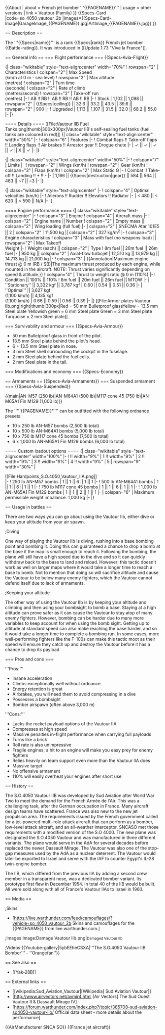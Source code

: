 {{About
| about = French jet bomber '''{{PAGENAME}}'''
| usage = other versions
| link = Vautour (Family)
}}
{{Specs-Card
|code=so_4050_vautour_2b
|images={{Specs-Card-Image|GarageImage_{{PAGENAME}}.jpg|ArtImage\_{{PAGENAME}}.jpg}}
}}

== Description ==

<!-- ''In the description, the first part should be about the history of and the creation and combat usage of the aircraft, as well as its key features. In the second part, tell the reader about the aircraft in the game. Insert a screenshot of the vehicle, so that if the novice player does not remember the vehicle by name, he will immediately understand what kind of vehicle the article is talking about.'' -->

The '''{{Specs|name}}''' is a rank {{Specs|rank}} French jet bomber {{Battle-rating}}. It was introduced in [[Update 1.73 "Vive la France"]].

== General info ==
=== Flight performance ===
{{Specs-Avia-Flight}}

<!-- ''Describe how the aircraft behaves in the air. Speed, manoeuvrability, acceleration and allowable loads - these are the most important characteristics of the vehicle.'' -->

{| class="wikitable" style="text-align:center" width="70%"
! rowspan="2" | Characteristics
! colspan="2" | Max Speed<br>(km/h at 0 m - sea level)
! rowspan="2" | Max altitude<br>(metres)
! colspan="2" | Turn time<br>(seconds)
! colspan="2" | Rate of climb<br>(metres/second)
! rowspan="2" | Take-off run<br>(metres)
|-
! AB !! RB !! AB !! RB !! AB !! RB
|-
! Stock
| 1,102 || 1,098 || rowspan="2" | {{Specs|ceiling}} || 32.6 || 33.2 || 43.5 || 39.6 || rowspan="2" | 900
|-
! Upgraded
| 1,113 || 1,107 || 31.5 || 32.0 || 68.2 || 55.0
|-
|}

==== Details ====
[[File:Vautour IIB Fuel Tanks.png|thumb|300x300px|Vautour IIB's self-sealing fuel tanks (fuel tanks are coloured in red)]]
{| class="wikitable" style="text-align:center" width="50%"
|-
! colspan="6" | Features
|-
! Combat flaps !! Take-off flaps !! Landing flaps !! Air brakes !! Arrestor gear !! Drogue chute
|-
| ✓ || ✓ || ✓ || ✓ || X || ✓ <!-- ✓ -->
|-
|}

{| class="wikitable" style="text-align:center" width="50%"
|-
! colspan="7" | Limits
|-
! rowspan="2" | Wings (km/h)
! rowspan="2" | Gear (km/h)
! colspan="3" | Flaps (km/h)
! colspan="2" | Max Static G
|-
! Combat !! Take-off !! Landing !! + !! -
|-
| 1,166 <!-- {{Specs|destruction|body}} --> || {{Specs|destruction|gear}} || 584 || 564 || 463 || ~7 || ~3
|-
|}

{| class="wikitable" style="text-align:center"
|-
! colspan="4" | Optimal velocities (km/h)
|-
! Ailerons !! Rudder !! Elevators !! Radiator
|-
| < 480 || < 620 || < 590 || N/A
|-
|}

==== Engine performance ====
{| class="wikitable" style="text-align:center"
|-
! colspan="3" | Engine
! colspan="4" | Aircraft mass
|-
! colspan="2" | Engine name || Number
! colspan="2" | Empty mass || colspan="2" | Wing loading (full fuel)
|-
| colspan="2" | SNECMA Atar 101E5 || 2
| colspan="2" | 11,500 kg || colspan="2" | 327 kg/m<sup>2</sup>
|-
! colspan="3" | Engine characteristics
! colspan="3" | Mass with fuel (no weapons load) || rowspan="2" | Max Takeoff<br />Weight
|-
! Weight (each) || colspan="2" | Type
! 8m fuel || 20m fuel || 26m fuel
|-
| 950 kg || colspan="2" | Axial-flow turbojet
| 12,510 kg || 13,979 kg || 14,713 kg || 21,000 kg
|-
! colspan="3" | {{Annotation|Maximum engine thrust @ 0 m (RB / SB)|The maximum thrust produced by each engine, while mounted in the aircraft. NOTE: Thrust varies significantly depending on speed & altitude.}}
! colspan="4" | Thrust to weight ratio @ 0 m (110%)
|-
! Condition || 100% || 110%
! 8m fuel || 20m fuel || 26m fuel || MTOW
|-
| ''Stationary'' || 3,322 kgf || 3,787 kgf
| 0.60 || 0.54 || 0.51 || 0.36
|-
| ''Optimal'' || 3,627 kgf<br />(1,100 km/h) || 4,135 kgf<br />(1,100 km/h)
| 0.66 || 0.59 || 0.56 || 0.39
|-
|}
[[File:Armor plates Vautour IIb.png|right|thumb|300px|Red = 50 mm Bulletproof glassYellow = 13.5 mm Steel plate  Yellowish green = 6 mm Steel plate  Green = 3 mm Steel plate  Turquoise = 2 mm Steel plate]]

=== Survivability and armour ===
{{Specs-Avia-Armour}}

<!-- ''Examine the survivability of the aircraft. Note how vulnerable the structure is and how secure the pilot is, whether the fuel tanks are armoured, etc. Describe the armour, if there is any, and also mention the vulnerability of other critical aircraft systems.'' -->

- 50 mm Bulletproof glass in front of the pilot.
- 13.5 mm Steel plate behind the pilot's head.
- 6 + 13.5 mm Steel plate in nose.
- 3 mm Steel shell surrounding the cockpit in the fuselage.
- 2 mm Steel plate behind the fuel cells.
- 2 mm Steel plate in the tail.

=== Modifications and economy ===
{{Specs-Economy}}

== Armaments ==
{{Specs-Avia-Armaments}}
=== Suspended armament ===
{{Specs-Avia-Suspended}}

<!-- ''Describe the aircraft's suspended armament: additional cannons under the wings, bombs, rockets and torpedoes. This section is especially important for bombers and attackers. If there is no suspended weaponry remove this subsection.'' -->

{{main|AN-M57 (250 lb)|AN-M64A1 (500 lb)|M117 cone 45 (750 lb)|AN-M65A1 Fin M129 (1,000 lb)}}

The '''''{{PAGENAME}}''''' can be outfitted with the following ordnance presets:

- 10 x 250 lb AN-M57 bombs (2,500 lb total)
- 10 x 500 lb AN-M64A1 bombs (5,000 lb total)
- 10 x 750 lb M117 cone 45 bombs (7,500 lb total)
- 6 x 1,000 lb AN-M65A1 Fin M129 bombs (6,000 lb total)

==== Custom loadout options ====
{| class="wikitable" style="text-align:center" width="100%"
|-
! !! width="9%" | 1 !! width="9%" | 2 !! width="9%" | 3 !! width="9%" | 4 !! width="9%" | 5
| rowspan="9" width="30%" | <div class="ttx-image">[[File:Hardpoints_S.O.4050_Vautour_IIA.png]]</div>
|-
! 250 lb AN-M57 bombs
| 1 || 1 || 6 || 1 || 1
|-
! 500 lb AN-M64A1 bombs
| 1 || 1 || 6 || 1 || 1
|-
! 750 lb M117 cone 45 bombs
| 1 || 1 || 6 || 1 || 1
|-
! 1,000 lb AN-M65A1 Fin M129 bombs
| 1 || 1 || 2 || 1 || 1
|-
| colspan="6" | Maximum permissible weight imbalance: 1,000 kg
|-
|}

== Usage in battles ==

<!-- ''Describe the tactics of playing in the aircraft, the features of using aircraft in a team and advice on tactics. Refrain from creating a "guide" - do not impose a single point of view, but instead, give the reader food for thought. Examine the most dangerous enemies and give recommendations on fighting them. If necessary, note the specifics of the game in different modes (AB, RB, SB).'' -->

There are two ways you can go about using the Vautour IIb, either dive or keep your altitude from your air spawn.

;Diving

One way of playing the Vautour IIb is diving, rushing into a base bombing point and bombing it. Doing this can guaranteed a chance to drop a bomb at the base if the map is small enough to reach it. Following the bombing, the plane will still have a high speed due to the dive and so it can quickly withdraw back to the base to land and reload. However; this tactic doesn't work as well on larger maps where it would take a longer time to reach a base to bomb. Not to mention that doing so will sacrifice altitude and cause the Vautour to be below many enemy fighters, which the Vautour cannot defend itself due to lack of armaments.

;Keeping your altitude

The other way of using the Vautour IIb is by keeping your altitude and climbing and then using your bombsight to bomb a base. Staying at a high altitude can prove safer as it can cause the Vautour to stay atop of many enemy fighters. However, bombing can be harder due to many more variables to keep account for when using the bomb sight. Getting up to altitude at standard speed can also make reaching the base harder, and so it would take a longer time to complete a bombing run. In some cases, more well-performing fighters like the F-100s can make this tactic moot as their speed will ensure they catch up and destroy the Vautour before it has a chance to drop its payload.

=== Pros and cons ===

<!-- ''Summarise and briefly evaluate the vehicle in terms of its characteristics and combat effectiveness. Mark its pros and cons in the bulleted list. Try not to use more than 6 points for each of the characteristics. Avoid using categorical definitions such as "bad", "good" and the like - use substitutions with softer forms such as "inadequate" and "effective".'' -->

'''Pros:'''

- Insane acceleration
- Climbs exceptionally well without ordnance
- Energy retention is great
- Airbrakes, you will need them to avoid compressing in a dive
- Possesses a bombsight
- Bomber airspawn (often above 3,000 m)

'''Cons:'''

- Lacks the rocket payload options of the Vautour IIA
- Compresses at high speed
- Massive penalties in-flight performance when carrying full payloads
- Turns like a brick
- Roll rate is also unimpressive
- Fragile engines; a hit to an engine will make you easy prey for enemy fighters
- Relies heavily on team support even more than the Vautour IIA does
- Massive target
- No offensive armament
- 110% will easily overheat your engines after short use

== History ==

<!-- ''Describe the history of the creation and combat usage of the aircraft in more detail than in the introduction. If the historical reference turns out to be too long, take it to a separate article, taking a link to the article about the vehicle and adding a block "/History" (example: <nowiki>https://wiki.warthunder.com/(Vehicle-name)/History</nowiki>) and add a link to it here using the <code>main</code> template. Be sure to reference text and sources by using <code><nowiki><ref></ref></nowiki></code>, as well as adding them at the end of the article with <code><nowiki><references /></nowiki></code>. This section may also include the vehicle's dev blog entry (if applicable) and the in-game encyclopedia description (under <code><nowiki>=== In-game description ===</nowiki></code>, also if applicable).'' -->

The S.O.4050 Vautour IIB was developed by Sud Aviation after World War Two to meet the demand for the French Armée de l'Air. This was a challenging task, after the German occupation in France. Many aircraft design teams have scattered. France was also new to the new jet propulsion area. The requirements issued by the French government called for a jet-powered multi-role attack aircraft that can perform as a bomber, low-level attack aircraft, and an all-weather interceptor. SNCASO met those requirements with a modified version of the S.O 4000. The new plane was designated the S.O.4050 Vautour and was manufactured in three different variants. The plane would serve in the AdA for several decades before replaced the newer Dassault Mirage. The Vautour was also one of the stop-gap measures used by the AdA as a nuclear deterrent. The Vautour would later be exported to Israel and serve with the IAF to counter Egypt's IL-28 twin-engine bomber.

The IIB, which differed from the previous IIA by adding a second crew member in a transparent nose, was a dedicated bomber variant. Its prototype first flew in December 1954. In total 40 of the IIB would be built. All were sold along with all of France's Vautour IIAs to Israel in 1960.

== Media ==

<!-- ''Excellent additions to the article would be video guides, screenshots from the game, and photos.'' -->

;Skins

- [https://live.warthunder.com/feed/camouflages/?vehicle=so_4050_vautour_2b Skins and camouflages for the {{PAGENAME}} from live.warthunder.com.]

;Images
<gallery mode="packed-hover">
Image:Damage Vautour IIb.png|<small>Damaged Vautour IIb</small>
</gallery>

;Videos
{{Youtube-gallery|5ybEEheCSXA|'''The S.O.4050 Vautour IIB Bomber''' - ''Orangefan''}}

== See also ==

<!-- ''Links to the articles on the War Thunder Wiki that you think will be useful for the reader, for example:''
* ''reference to the series of the aircraft;''
* ''links to approximate analogues of other nations and research trees.'' -->

- [[Yak-28B]]

== External links ==

<!-- ''Paste links to sources and external resources, such as:''
* ''topic on the official game forum;''
* ''other literature.'' -->

- [[wikipedia:Sud_Aviation_Vautour|[Wikipedia] Sud Aviation Vautour]]
- [http://www.airvectors.net/avmir4.html <nowiki>[Air Vectors]</nowiki> The Sud Ouest Vautour II & Dassault Mirage IV]
- [https://forum.warthunder.com/index.php?/topic/385708-sud-aviation-so4050-vautour-iib/ Official data sheet - more details about the performance]

{{AirManufacturer SNCA SO}}
{{France jet aircraft}}
